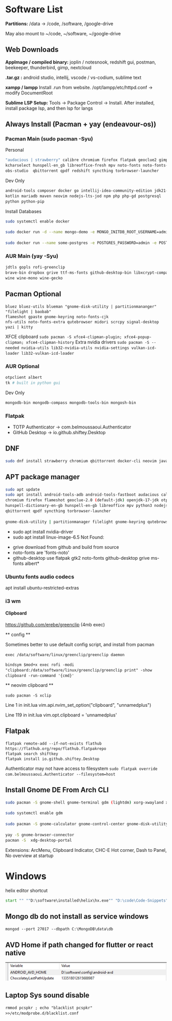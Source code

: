 # Software List

**Partitions:** /data -> /code, /software, /google-drive

May also mount to ~/code, ~/software, ~/google-drive

## Web Downloads
**AppImage / compiled binary:**
joplin / notesnook, redshift gui, postman, beekeeper, thunderbird, gimp, nextcloud

**.tar.gz :**
android studio, intellij, vscode / vs-codium, sublime text

**xampp / lampp**
Install .run from website. /opt/lampp/etc/httpd.conf -> modify DocumentRoot


**Sublime LSP Setup:**
Tools -> Package Control -> Install. After installed, install package lsp, and then lsp for langs

## Always Install (Pacman + yay (endeavour-os))

### Pacman Main (sudo pacman -Syu)

Personal

```sh
"audacious | strawberry" calibre chromium firefox flatpak geoclue2 gimp gtk2 inkscape
kcharselect hunspell-en_gb libreoffice-fresh mpv noto-fonts noto-fonts-emoji
obs-studio  qbittorrent qpdf redshift syncthing torbrowser-launcher
```

Dev Only

```sh
android-tools composer docker go intellij-idea-community-edition jdk21-openjdk
kotlin mariadb maven neovim nodejs-lts-jod npm php php-gd postgresql
python python-pip
```

Install Databases
```sh
sudo systemctl enable docker

sudo docker run -d --name mongo-demo -e MONGO_INITDB_ROOT_USERNAME=admin -e MONGO_INITDB_ROOT_PASSWORD=admin -p 27017:27017 -v mongodemo:/data/db  mongo

sudo docker run --name some-postgres -e POSTGRES_PASSWORD=admin -e POSTGRES_USER=admin -p 5432:5432 -v postgres_data:/var/lib/postgresql/data -d postgres
```

### AUR Main (yay -Syu)

```sh
jdtls gopls rofi-greenclip
brave-bin dropbox grive ttf-ms-fonts github-desktop-bin libxcrypt-compat
wine wine-mono wine-gecko
```

## Pacman Optional

```
bluez bluez-utils blueman "gnome-disk-utility | partitionmananger" "filelight | baobab"
flameshot gpaste gnome-keyring noto-fonts-cjk
nfs-utils noto-fonts-extra qutebrowser midori scrcpy signal-desktop
yazi | kitty
```
XFCE clipboard
`sudo pacman -S xfce4-clipman-plugin; xfce4-popup-clipman; xfce4-clipman-history`
Extra nvidia drivers
`sudo pacman -S --needed nvidia-utils lib32-nvidia-utils nvidia-settings vulkan-icd-loader lib32-vulkan-icd-loader`


### AUR Optional

```sh
otpclient albert
tk # built in python gui
```

Dev Only

```sh
mongodb-bin mongodb-compass mongodb-tools-bin mongosh-bin
```

### Flatpak

- TOTP Authenticator -> com.belmoussaoui.Authenticator
- GitHub Desktop -> io.github.shiftey.Desktop

## DNF
```sh
sudo dnf install strawberry chromium qbittorrent docker-cli neovim java-21-openjdk neovim nodejs nodejs-npm
```

## APT package manager

```sh
sudo apt update
sudo apt install android-tools-adb android-tools-fastboot audacious calibre
chromium firefox flameshot geoclue-2.0 (default-jdk) openjdk-17-jdk otpclient
hunspell-dictionary-en-gb hunspell-en-gb libreoffice mpv python3 nodejs npm
qbittorrent qpdf syncthing torbrowser-launcher

gnome-disk-utility | partitionmanager filelight gnome-keyring qutebrowser
```
* sudo apt install nvidia-driver
* sudo apt install linux-image-6.5
Not Found:
- grive download from github and build from source
- noto-fonts are 'fonts-noto'
- github-desktop use flatpak
gtk2 noto-fonts
github-desktop grive ms-fonts albert*

### Ubuntu fonts audio codecs
apt install ubuntu-restricted-extras

### i3 wm
#### Clipboard
https://github.com/erebe/greenclip (4mb exec)

** config **

Sometimes better to use default config script, and install from pacman

`exec /data/software/linux/greenclip/greenclip daemon`

`bindsym $mod+x exec rofi -modi "clipboard:/data/software/linux/greenclip/greenclip print" -show clipboard -run-command '{cmd}'`


** neovim clipboard **

`sudo pacman -S xclip`

Line 1 in init.lua
vim.api.nvim_set_option("clipboard", "unnamedplus")

Line 119 in init.lua
vim.opt.clipboard = 'unnamedplus'

## Flatpak
```
flatpak remote-add --if-not-exists flathub https://flathub.org/repo/flathub.flatpakrepo
flatpak search shiftkey
flatpak install io.github.shiftey.Desktop
```
Authenticator may not have access to filesystem
`sudo flatpak override com.belmoussaoui.Authenticator --filesystem=host`
## Install Gnome DE From Arch CLI

```sh
sudo pacman -S gnome-shell gnome-terminal gdm (lightdm) xorg-xwayland xorg-xlsclients

sudo systemctl enable gdm

sudo pacman -S gnome-calculator gnome-control-center gnome-disk-utility gnome-keyring gnome-menus gnome-tweaks mutter gnome-shell-extensions

yay -S gnome-browser-connector
pacman -S  xdg-desktop-portal
```

Extensions:
ArcMenu, Clipboard Indicator, CHC-E Hot corner, Dash to Panel, No overview at startup

# Windows
helix editor shortcut
```bat
start "" ""D:\software\installed\helix\hx.exe"" "D:\code\Code-Snippets"
```
## Mongo db do not install as service windows
`mongod --port 27017 --dbpath C:\MongoDB\data\db`

## AVD Home if path changed for flutter or react native
<img src="../_images/avd_home.png" />

## Laptop Sys sound disable
`rmmod pcspkr ; echo "blacklist pcspkr" >>/etc/modprobe.d/blacklist.conf`
